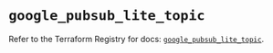# `google_pubsub_lite_topic`

Refer to the Terraform Registry for docs: [`google_pubsub_lite_topic`](https://registry.terraform.io/providers/hashicorp/google-beta/6.28.0/docs/resources/google_pubsub_lite_topic).
